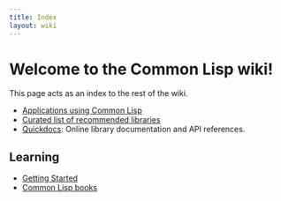 ```yaml
---
title: Index
layout: wiki
---
```


# Welcome to the Common Lisp wiki!

This page acts as an index to the rest of the wiki.

* [Applications using Common Lisp](/wiki/apps.html)
* [Curated list of recommended libraries](/wiki/recommended-libraries.html)
* [Quickdocs](http://quickdocs.org/): Online library documentation and API
  references.

## Learning

* [Getting Started](/wiki/getting-started.html)
* [Common Lisp books](/wiki/books.html)
